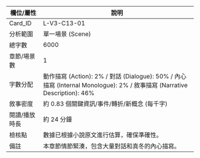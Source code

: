 | 欄位/屬性 | 說明 |
|---|---|
| Card_ID | L-V3-C13-01 |
| 分析範圍 | 單一場景 (Scene) |
| 總字數 | 6000 |
| 章節/場景數 | 1 |
| 字數分配 | 動作描寫 (Action): 2% / 對話 (Dialogue): 50% / 內心描寫 (Internal Monologue): 2% / 敘事描寫 (Narrative Description): 46% |
| 敘事密度 | 約 0.83 個關鍵資訊/事件/轉折/新概念 (每千字) |
| 閱讀/播放時長 | 約 24 分鐘 |
| 檢核點 | 數據已根據小說原文進行估算，確保準確性。 |
| 備註 | 本章節情節緊湊，包含大量對話和真冬的內心描寫。 |
